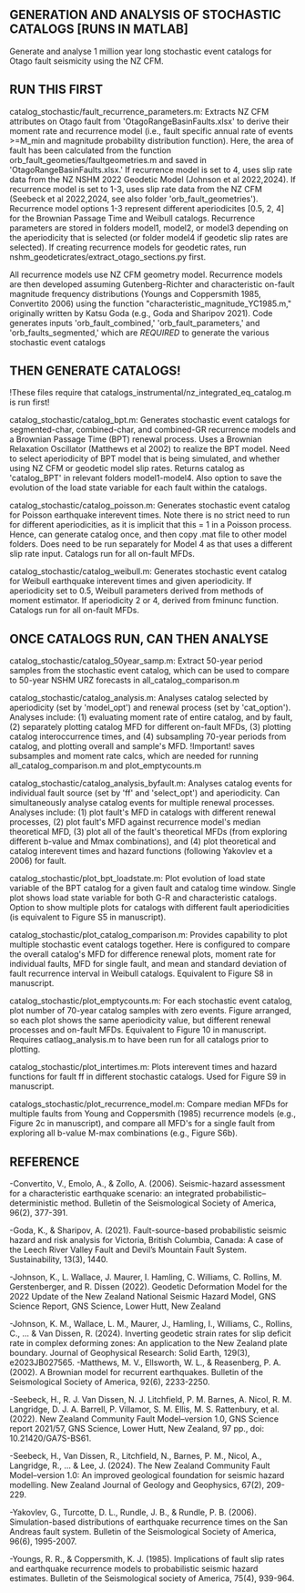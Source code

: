 ## GENERATION AND ANALYSIS OF STOCHASTIC CATALOGS [RUNS IN MATLAB]

Generate and analyse 1 million year long stochastic event catalogs for Otago fault seismicity using the NZ CFM.

## RUN THIS FIRST

catalog_stochastic/fault_recurrence_parameters.m: Extracts NZ CFM attributes on Otago fault from 'OtagoRangeBasinFaults.xlsx' to derive their moment rate and recurrence model (i.e., fault specific annual rate of events >=M_min and magnitude probability distribution function). Here, the area of fault has been calculated from the function orb_fault_geometies/faultgeometries.m and saved in 'OtagoRangeBasinFaults.xlsx.' If recurrence model is set to 4, uses slip rate data from the NZ NSHM 2022 Geodetic Model (Johnson et al 2022,2024). If recurrence model is set to 1-3, uses slip rate data from the NZ CFM (Seebeck et al 2022,2024, see also folder 'orb_fault_geometries'). Recurrence model options 1-3 represent different aperiodicites [0.5, 2, 4] for the Brownian Passage Time and Weibull catalogs. Recurrence parameters are stored in folders model1, model2, or model3 depending on the aperiodicity that is selected (or folder model4 if geodetic slip rates are selected). If creating recurrence models for geodetic rates, run nshm_geodeticrates/extract_otago_sections.py first.

All recurrence models use NZ CFM geometry model. Recurrence models are then developed assuming Gutenberg-Richter and characteristic on-fault magnitude frequency distributions (Youngs and Coppersmith 1985, Convertito 2006) using the function "characteristic_magnitude_YC1985.m," originally written by Katsu Goda (e.g., Goda and Sharipov 2021). Code generates inputs 'orb_fault_combined,' 'orb_fault_parameters,' and 'orb_faults_segmented,' which are *REQUIRED* to generate the various stochastic event catalogs

## THEN GENERATE CATALOGS!
!These files require that catalogs_instrumental/nz_integrated_eq_catalog.m is run first!

catalog_stochastic/catalog_bpt.m: Generates stochastic event catalogs for segmented-char, combined-char, and combined-GR recurrence models and a Brownian Passage Time (BPT) renewal process. Uses a Brownian Relaxation Oscillator (Matthews et al 2002) to realize the BPT model. Need to select aperiodicity of BPT model that is being simulated, and whether using NZ CFM or geodetic model slip rates. Returns catalog as 'catalog_BPT' in relevant folders model1-model4. Also option to save the evolution of the load state variable for each fault within the catalogs. 

catalog_stochastic/catalog_poisson.m: Generates stochastic event catalog for Poisson earthquake interevent times. Note there is no strict need to run for different aperiodicities, as it is implicit that this = 1 in a Poisson process. Hence, can generate catalog once, and then copy .mat file to other model folders. Does need to be run separately for Model 4 as that uses a different slip rate input. Catalogs run for all on-fault MFDs.

catalog_stochastic/catalog_weibull.m: Generates stochastic event catalog for Weibull earthquake interevent times and given aperiodicity. If aperiodicity set to 0.5, Weibull parameters derived from methods of moment estimator. If aperiodicity 2 or 4, derived from fminunc function. Catalogs run for all on-fault MFDs.

## ONCE CATALOGS RUN, CAN THEN ANALYSE

catalog_stochastic/catalog_50year_samp.m: Extract 50-year period samples from the stochastic event catalog, which can be used to compare to 50-year NSHM URZ forecasts in all_catalog_comparison.m

catalog_stochastic/catalog_analysis.m: Analyses catalog selected by aperiodicity (set by 'model_opt') and renewal process (set by 'cat_option'). Analyses include: (1) evaluating moment rate of entire catalog, and by fault, (2) separately plotting catalog MFD for different on-fault MFDs, (3) plotting catalog interoccurrence times, and (4) subsampling 70-year periods from catalog, and plotting overall and sample's MFD. !Important! saves subsamples and moment rate calcs, which are needed for running all_catalog_comparison.m and plot_emptycounts.m

catalog_stochastic/catalog_analysis_byfault.m: Analyses catalog events for individual fault source (set by 'ff' and 'select_opt') and aperiodicity. Can simultaneously analyse catalog events for multiple renewal processes. Analyses include: (1) plot fault's MFD in catalogs with different renewal processes, (2) plot fault's MFD against recurrence model's median theoretical MFD, (3) plot all of the fault's theoretical MFDs (from exploring different b-value and Mmax combinations), and (4) plot theoretical and catalog interevent times and hazard functions (following Yakovlev et a 2006) for fault. 

catalog_stochastic/plot_bpt_loadstate.m: Plot evolution of load state variable of the BPT catalog for a given fault and catalog time window. Single plot shows load state variable for both G-R and characteristic catalogs. Option to show multiple plots for catalogs with different fault aperiodicities (is equivalent to Figure S5 in manuscript). 

catalog_stochastic/plot_catalog_comparison.m: Provides capability to plot multiple stochastic event catalogs together. Here is configured to compare the overall catalog's MFD for difference renewal plots, moment rate for individual faults, MFD for single fault, and mean and standard deviation of fault recurrence interval in Weibull catalogs. Equivalent to Figure S8 in manuscript.

catalog_stochastic/plot_emptycounts.m: For each stochastic event catalog, plot number of 70-year catalog samples with zero events. Figure arranged, so each plot shows the same aperiodicity value, but different renewal processes and on-fault MFDs. Equivalent to Figure 10 in manuscript. Requires catlaog_analysis.m to have been run for all catalogs prior to plotting.

catalog_stochastic/plot_intertimes.m: Plots interevent times and hazard functions for fault ff in different stochastic catalogs. Used for Figure S9 in manuscript.

catalogs_stochastic/plot_recurrence_model.m: Compare median MFDs for multiple faults from Young and Coppersmith (1985) recurrence models (e.g., Figure 2c in manuscript), and compare all MFD's for a single fault from exploring all b-value M-max combinations (e.g., Figure S6b).

## REFERENCE

-Convertito, V., Emolo, A., & Zollo, A. (2006). Seismic-hazard assessment for a characteristic earthquake scenario: an integrated probabilistic–deterministic method. Bulletin of the Seismological Society of America, 96(2), 377-391.

-Goda, K., & Sharipov, A. (2021). Fault-source-based probabilistic seismic hazard and risk analysis for Victoria, British Columbia, Canada: A case of the Leech River Valley Fault and Devil’s Mountain Fault System. Sustainability, 13(3), 1440.

-Johnson, K., L. Wallace, J. Maurer, I. Hamling, C. Williams, C. Rollins, M. Gerstenberger, and R. Dissen (2022). Geodetic Deformation Model for the 2022 Update of the New Zealand National Seismic Hazard Model, GNS Science Report, GNS Science, Lower Hutt, New Zealand

-Johnson, K. M., Wallace, L. M., Maurer, J., Hamling, I., Williams, C., Rollins, C., ... & Van Dissen, R. (2024). Inverting geodetic strain rates for slip deficit rate in complex deforming zones: An application to the New Zealand plate boundary. Journal of Geophysical Research: Solid Earth, 129(3), e2023JB027565.
-Matthews, M. V., Ellsworth, W. L., & Reasenberg, P. A. (2002). A Brownian model for recurrent earthquakes. Bulletin of the Seismological Society of America, 92(6), 2233-2250.

-Seebeck, H., R. J. Van Dissen, N. J. Litchfield, P. M. Barnes, A. Nicol, R. M. Langridge, D. J. A. Barrell, P. Villamor, S. M. Ellis, M. S. Rattenbury, et al. (2022). New Zealand Community Fault Model–version 1.0, GNS Science report 2021/57, GNS Science, Lower Hutt, New Zealand, 97 pp., doi: 10.21420/GA7S-BS61.

-Seebeck, H., Van Dissen, R., Litchfield, N., Barnes, P. M., Nicol, A., Langridge, R., ... & Lee, J. (2024). The New Zealand Community Fault Model–version 1.0: An improved geological foundation for seismic hazard modelling. New Zealand Journal of Geology and Geophysics, 67(2), 209-229.

-Yakovlev, G., Turcotte, D. L., Rundle, J. B., & Rundle, P. B. (2006). Simulation-based distributions of earthquake recurrence times on the San Andreas fault system. Bulletin of the Seismological Society of America, 96(6), 1995-2007.

-Youngs, R. R., & Coppersmith, K. J. (1985). Implications of fault slip rates and earthquake recurrence models to probabilistic seismic hazard estimates. Bulletin of the Seismological society of America, 75(4), 939-964.
